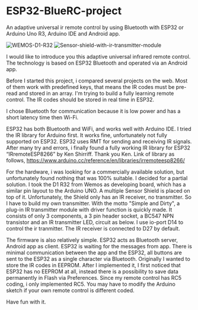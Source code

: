 # ESP32-BlueRC-project
An adaptive universal ir remote control by using Bluetooth with ESP32 or Arduino Uno R3, Arduino IDE and Android app.

![WEMOS-D1-R32](https://user-images.githubusercontent.com/13086712/153417037-3587a04c-3ead-46b8-a382-e709bd21e123.JPG)
![Sensor-shield-with-ir-transmitter-module](https://user-images.githubusercontent.com/13086712/153416974-a9ecbab6-4202-4918-b1ad-7d55bfd659fb.JPG)

I would like to introduce you this adaptive universal infrared remote control. The technology is based on ESP32 Bluetooth and operated via an Android app.

Before I started this project, i compared several projects on the web. Most of them work with predefined keys, that means the IR codes must be pre-read and stored in an array. I'm trying to build a fully learning remote control. The IR codes should be stored in real time in ESP32.

I chose Bluetooth for communication because it is low power and has a short latency time then Wi-Fi. 

ESP32 has both Bluetooth and WiFi, and works well with Arduino IDE. I tried the IR library for Arduino first. It works fine, unfortunately not fully supported on ESP32. ESP32 uses RMT for sending and receiving IR signals. After many try and errors, i finally found a fully working IR library for ESP32 “IRremoteESP8266” by Ken Shirriff. Thank you Ken. Link of library as follows,
https://www.arduino.cc/reference/en/libraries/irremoteesp8266/
 
For the hardware, i was looking for a commercially available solution, but unfortunately found nothing that was 100% suitable. I decided for a partial solution. I took the D1 R32 from Wemos as developing board, which has a similar pin layout to the Arduino UNO. A multiple Sensor Shield is placed on top of it. Unfortunately, the Shield only has an IR receiver, no transmitter. So I have to build my own transmitter. With the motto "Simple and Dirty", a plug-in IR transmitter module with driver function is quickly made. It consists of only 3 components, a 3 pin header socket, a BC547 NPN transistor and an IR transmitter LED, circuit as below. I use io-port D14 to control the ir tranmitter. The IR receiver is connected to D27 by default. 

The firmware is also relatively simple. ESP32 acts as Bluetooth server, Android app as client. ESP32 is waiting for the messages from app. There is minimal communication between the app and the ESP32, all buttons are sent to the ESP32 as a single character via Bluetooth. Originally I wanted to store the IR codes in EEPROM. After I implemented it, I first noticed that ESP32 has no EEPROM at all, instead there is a possibility to save data permanently in Flash via Preferences. Since my remote control has RC5 coding, i only implemented RC5. You may have to modify the Arduino sketch if your own remote control is different coded.

Have fun with it.
